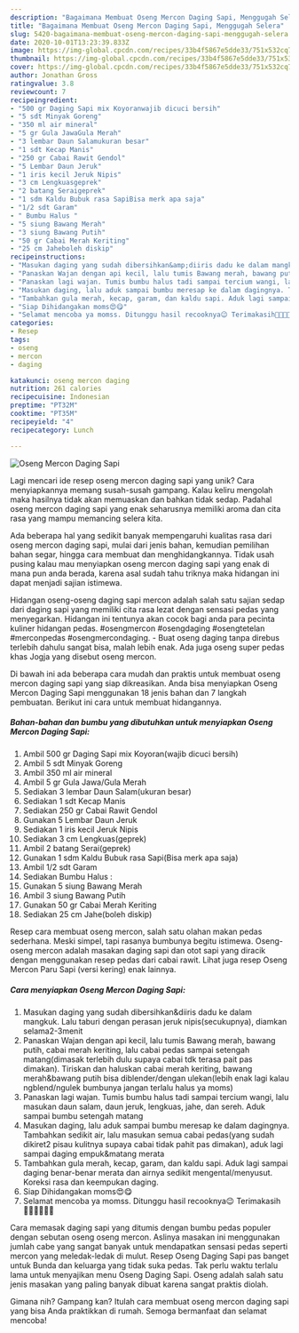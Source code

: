 ```yaml
---
description: "Bagaimana Membuat Oseng Mercon Daging Sapi, Menggugah Selera"
title: "Bagaimana Membuat Oseng Mercon Daging Sapi, Menggugah Selera"
slug: 5420-bagaimana-membuat-oseng-mercon-daging-sapi-menggugah-selera
date: 2020-10-01T13:23:39.833Z
image: https://img-global.cpcdn.com/recipes/33b4f5867e5dde33/751x532cq70/oseng-mercon-daging-sapi-foto-resep-utama.jpg
thumbnail: https://img-global.cpcdn.com/recipes/33b4f5867e5dde33/751x532cq70/oseng-mercon-daging-sapi-foto-resep-utama.jpg
cover: https://img-global.cpcdn.com/recipes/33b4f5867e5dde33/751x532cq70/oseng-mercon-daging-sapi-foto-resep-utama.jpg
author: Jonathan Gross
ratingvalue: 3.8
reviewcount: 7
recipeingredient:
- "500 gr Daging Sapi mix Koyoranwajib dicuci bersih"
- "5 sdt Minyak Goreng"
- "350 ml air mineral"
- "5 gr Gula JawaGula Merah"
- "3 lembar Daun Salamukuran besar"
- "1 sdt Kecap Manis"
- "250 gr Cabai Rawit Gendol"
- "5 Lembar Daun Jeruk"
- "1 iris kecil Jeruk Nipis"
- "3 cm Lengkuasgeprek"
- "2 batang Seraigeprek"
- "1 sdm Kaldu Bubuk rasa SapiBisa merk apa saja"
- "1/2 sdt Garam"
- " Bumbu Halus "
- "5 siung Bawang Merah"
- "3 siung Bawang Putih"
- "50 gr Cabai Merah Keriting"
- "25 cm Jaheboleh diskip"
recipeinstructions:
- "Masukan daging yang sudah dibersihkan&amp;diiris dadu ke dalam mangkuk. Lalu taburi dengan perasan jeruk nipis(secukupnya), diamkan selama2-3menit"
- "Panaskan Wajan dengan api kecil, lalu tumis Bawang merah, bawang putih, cabai merah keriting, lalu cabai pedas sampai setengah matang(dimasak terlebih dulu supaya cabai tdk terasa pait pas dimakan). Tiriskan dan haluskan cabai merah keriting, bawang merah&amp;bawang putih bisa diblender/dengan ulekan(lebih enak lagi kalau ngblend/ngulek bumbunya jangan terlalu halus ya moms)"
- "Panaskan lagi wajan. Tumis bumbu halus tadi sampai tercium wangi, lalu masukan daun salam, daun jeruk, lengkuas, jahe, dan sereh. Aduk sampai bumbu setengah matang"
- "Masukan daging, lalu aduk sampai bumbu meresap ke dalam dagingnya. Tambahkan sedikit air, lalu masukan semua cabai pedas(yang sudah dikiret2 pisau kulitnya supaya cabai tidak pahit pas dimakan), aduk lagi sampai daging empuk&amp;matang merata"
- "Tambahkan gula merah, kecap, garam, dan kaldu sapi. Aduk lagi sampai daging benar-benar merata dan airnya sedikit mengental/menyusut. Koreksi rasa dan keempukan daging."
- "Siap Dihidangakan moms😍😋"
- "Selamat mencoba ya momss. Ditunggu hasil recooknya😉 Terimakasih🙏🏻🙏🏻🙏🏻"
categories:
- Resep
tags:
- oseng
- mercon
- daging

katakunci: oseng mercon daging 
nutrition: 261 calories
recipecuisine: Indonesian
preptime: "PT32M"
cooktime: "PT35M"
recipeyield: "4"
recipecategory: Lunch

---
```



![Oseng Mercon Daging Sapi](https://img-global.cpcdn.com/recipes/33b4f5867e5dde33/751x532cq70/oseng-mercon-daging-sapi-foto-resep-utama.jpg)

Lagi mencari ide resep oseng mercon daging sapi yang unik? Cara menyiapkannya memang susah-susah gampang. Kalau keliru mengolah maka hasilnya tidak akan memuaskan dan bahkan tidak sedap. Padahal oseng mercon daging sapi yang enak seharusnya memiliki aroma dan cita rasa yang mampu memancing selera kita.

Ada beberapa hal yang sedikit banyak mempengaruhi kualitas rasa dari oseng mercon daging sapi, mulai dari jenis bahan, kemudian pemilihan bahan segar, hingga cara membuat dan menghidangkannya. Tidak usah pusing kalau mau menyiapkan oseng mercon daging sapi yang enak di mana pun anda berada, karena asal sudah tahu triknya maka hidangan ini dapat menjadi sajian istimewa.

Hidangan oseng-oseng daging sapi mercon adalah salah satu sajian sedap dari daging sapi yang memiliki cita rasa lezat dengan sensasi pedas yang menyegarkan. Hidangan ini tentunya akan cocok bagi anda para pecinta kuliner hidangan pedas. #osengmercon #osengdaging #osengtetelan #merconpedas #osengmercondaging. - Buat oseng daging tanpa direbus terlebih dahulu sangat bisa, malah lebih enak. Ada juga oseng super pedas khas Jogja yang disebut oseng mercon.


Di bawah ini ada beberapa cara mudah dan praktis untuk membuat oseng mercon daging sapi yang siap dikreasikan. Anda bisa menyiapkan Oseng Mercon Daging Sapi menggunakan 18 jenis bahan dan 7 langkah pembuatan. Berikut ini cara untuk membuat hidangannya.

<!--inarticleads1-->

##### Bahan-bahan dan bumbu yang dibutuhkan untuk menyiapkan Oseng Mercon Daging Sapi:

1. Ambil 500 gr Daging Sapi mix Koyoran(wajib dicuci bersih)
1. Ambil 5 sdt Minyak Goreng
1. Ambil 350 ml air mineral
1. Ambil 5 gr Gula Jawa/Gula Merah
1. Sediakan 3 lembar Daun Salam(ukuran besar)
1. Sediakan 1 sdt Kecap Manis
1. Sediakan 250 gr Cabai Rawit Gendol
1. Gunakan 5 Lembar Daun Jeruk
1. Sediakan 1 iris kecil Jeruk Nipis
1. Sediakan 3 cm Lengkuas(geprek)
1. Ambil 2 batang Serai(geprek)
1. Gunakan 1 sdm Kaldu Bubuk rasa Sapi(Bisa merk apa saja)
1. Ambil 1/2 sdt Garam
1. Sediakan  Bumbu Halus :
1. Gunakan 5 siung Bawang Merah
1. Ambil 3 siung Bawang Putih
1. Gunakan 50 gr Cabai Merah Keriting
1. Sediakan 25 cm Jahe(boleh diskip)


Resep cara membuat oseng mercon, salah satu olahan makan pedas sederhana. Meski simpel, tapi rasanya bumbunya begitu istimewa. Oseng-oseng mercon adalah masakan daging sapi dan otot sapi yang diracik dengan menggunakan resep pedas dari cabai rawit. Lihat juga resep Oseng Mercon Paru Sapi (versi kering) enak lainnya. 

<!--inarticleads2-->

##### Cara menyiapkan Oseng Mercon Daging Sapi:

1. Masukan daging yang sudah dibersihkan&amp;diiris dadu ke dalam mangkuk. Lalu taburi dengan perasan jeruk nipis(secukupnya), diamkan selama2-3menit
1. Panaskan Wajan dengan api kecil, lalu tumis Bawang merah, bawang putih, cabai merah keriting, lalu cabai pedas sampai setengah matang(dimasak terlebih dulu supaya cabai tdk terasa pait pas dimakan). Tiriskan dan haluskan cabai merah keriting, bawang merah&amp;bawang putih bisa diblender/dengan ulekan(lebih enak lagi kalau ngblend/ngulek bumbunya jangan terlalu halus ya moms)
1. Panaskan lagi wajan. Tumis bumbu halus tadi sampai tercium wangi, lalu masukan daun salam, daun jeruk, lengkuas, jahe, dan sereh. Aduk sampai bumbu setengah matang
1. Masukan daging, lalu aduk sampai bumbu meresap ke dalam dagingnya. Tambahkan sedikit air, lalu masukan semua cabai pedas(yang sudah dikiret2 pisau kulitnya supaya cabai tidak pahit pas dimakan), aduk lagi sampai daging empuk&amp;matang merata
1. Tambahkan gula merah, kecap, garam, dan kaldu sapi. Aduk lagi sampai daging benar-benar merata dan airnya sedikit mengental/menyusut. Koreksi rasa dan keempukan daging.
1. Siap Dihidangakan moms😍😋
1. Selamat mencoba ya momss. Ditunggu hasil recooknya😉 Terimakasih🙏🏻🙏🏻🙏🏻


Cara memasak daging sapi yang ditumis dengan bumbu pedas populer dengan sebutan oseng oseng mercon. Aslinya masakan ini menggunakan jumlah cabe yang sangat banyak untuk mendapatkan sensasi pedas seperti mercon yang meledak-ledak di mulut. Resep Oseng Daging Sapi pas banget untuk Bunda dan keluarga yang tidak suka pedas. Tak perlu waktu terlalu lama untuk menyajikan menu Oseng Daging Sapi. Oseng adalah salah satu jenis masakan yang paling banyak dibuat karena sangat praktis diolah. 

Gimana nih? Gampang kan? Itulah cara membuat oseng mercon daging sapi yang bisa Anda praktikkan di rumah. Semoga bermanfaat dan selamat mencoba!
